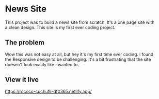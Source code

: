# News Site

This project was to build a news site from scratch. It's a one page site with a clean design. This site is my first ever coding project.   

## The problem

Wow this was not easy at all, but hey it's my first time ever coding. I found the Responsive design to be challenging. It's a bit frustrating that the site doesen't look exacly like i wanted to. 

## View it live
https://rococo-cuchufli-df0365.netlify.app/
